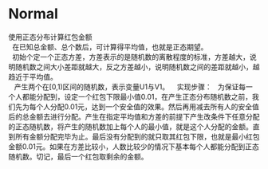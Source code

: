 # Normal
使用正态分布计算红包金额</br >
    在已知总金额、总个数后，可计算得平均值，也就是正态期望。<br />
    初始个定一个正态方差，方差表示的是随机数的离散程度的标准，方差越大，说明随机数之间大小差距就越大，反之方差越小，说明随机数之间的差距就越小，越趋近于平均值。<br />
    产生两个在[0,1)区间的随机数，表示变量U1与V1。
    实现步骤：
    为保证每一个人都能分配到，设定一个红包下限最小值0.01，在产生正态分布随机数之前，我们先为每个人分配0.01元，达到一个安全值的效果。然后再用减去所有人的安全值后的总金额去进行分配。产生在指定平均值和方差的前提下产生改条件下任意分配的正态随机数，将产生的随机数加上每个人的最小值，就是这个人分配的金额。直到所有金额分配完毕为止。最后没有分配到的就只取其红包下限，也就是最小红包金额0.01元。如果在方差比较小，人数比较少的情况下基本每个人都能分配到正态随机数。切记，最后一个红包取剩余的金额。
